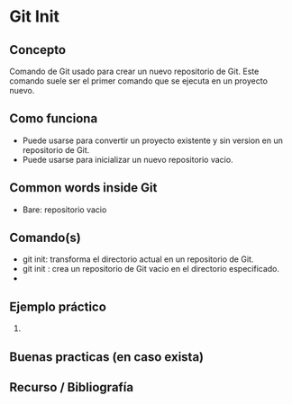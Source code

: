 # Git Init

## Concepto

Comando de Git usado para crear un nuevo repositorio de Git. Este comando suele ser el primer comando que se ejecuta en un proyecto nuevo.

## Como funciona

- Puede usarse para convertir un proyecto existente y sin version en un repositorio de Git.
- Puede usarse para inicializar un nuevo repositorio vacio.


## Common words inside Git

- Bare: repositorio vacio

## Comando(s)

- git init: transforma el directorio actual en un repositorio de Git.
- git init <directory> : crea un repositorio de Git vacio en el directorio especificado.
-

## Ejemplo práctico

1. 

## Buenas practicas (en caso exista)

## Recurso / Bibliografía
